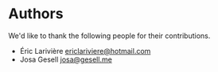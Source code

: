 Authors
=======
We'd like to thank the following people for their contributions.


- Éric Larivière <ericlariviere@hotmail.com>
- Josa Gesell <josa@gesell.me>
